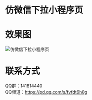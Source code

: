 # 仿微信下拉小程序页

# 效果图
![仿微信下拉小程序页](https://raw.github.com/butuink/xialaminiapp/main/Record_2024-08-20-15-38-55_4e465ece3097e4a4b40fc3431ab553e0.gif)


# 联系方式
QQ群：141814440
</br>
QQ频道：https://pd.qq.com/s/fvfdt6h0g
